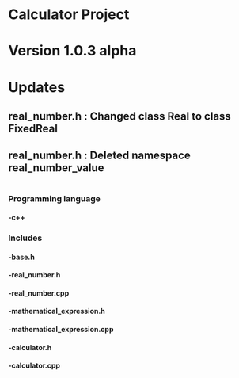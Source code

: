 # Calculator Project
# Version 1.0.3 alpha
# Updates
## real_number.h : Changed class Real to class FixedReal
## real_number.h : Deleted namespace real_number_value
#
### Programming language
#### -c++
### Includes
#### -base.h 
#### -real_number.h
#### -real_number.cpp
#### -mathematical_expression.h
#### -mathematical_expression.cpp
#### -calculator.h
#### -calculator.cpp
